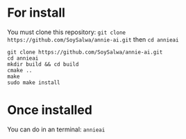 
# For install
You must clone this repository:
`git clone https://github.com/SoySalwa/annie-ai.git` then `cd annieai`

```
git clone https://github.com/SoySalwa/annie-ai.git
cd annieai
mkdir build && cd build
cmake ..
make
sudo make install
```

# Once installed
You can do in an terminal:
```annieai```
